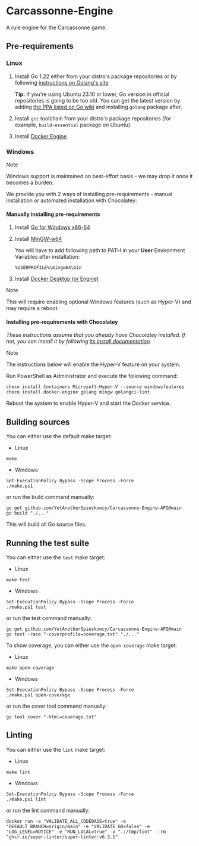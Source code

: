 # Carcassonne-Engine

A rule engine for the Carcassonne game.

## Pre-requirements

### Linux

1. Install Go 1.22 either from your distro's package repositories or by following [instructions on Golang's site](https://go.dev/doc/install)

   **Tip:** If you're using Ubuntu 23.10 or lower, Go version in official repositories is going to be too old.
   You can get the latest version by adding [the PPA listed on Go wiki](https://go.dev/wiki/Ubuntu) and installing `golang` package after.
2. Install `gcc` toolchain from your distro's package repositories (for example, `build-essential` package on Ubuntu).
3. Install [Docker Engine](https://docs.docker.com/engine/install/).

### Windows

> [!NOTE]
> Windows support is maintained on best-effort basis - we may drop it once it becomes a burden.

We provide you with 2 ways of installing pre-requirements - manual installation or automated installation with Chocolatey:

#### Manually installing pre-requirements

1. Install [Go for Windows x86-64](https://go.dev/dl/)
2. Install [MinGW-w64](https://github.com/niXman/mingw-builds-binaries)

   You will have to add following path to PATH in your **User** Environment Variables after installation:
   ```console
   %USERPROFILE%\mingw64\bin
   ```
3. Install [Docker Desktop (or Engine)](https://docs.docker.com/desktop/install/windows-install/)

> [!NOTE]
> This will require enabling optional Windows features (such as Hyper-V) and may require a reboot.

#### Installing pre-requirements with Chocolatey

*These instructions assume that you already have Chocolatey installed. If not, you can install it by following [its install documentation](https://chocolatey.org/install).*

> [!NOTE]
> The instructions below will enable the Hyper-V feature on your system.

Run PowerShell as Administrator and execute the following command:
```console
choco install Containers Microsoft-Hyper-V --source windowsfeatures
choco install docker-engine golang mingw golangci-lint
```

Reboot the system to enable Hyper-V and start the Docker service.

## Building sources

You can either use the default make target:
- Linux
```console
make
```
- Windows
```console
Set-ExecutionPolicy Bypass -Scope Process -Force
./make.ps1
```
or run the build command manually:
```console
go get github.com/YetAnotherSpieskowcy/Carcassonne-Engine-API@main
go build "./..."
```

This will build all Go source files.

## Running the test suite

You can either use the `test` make target:
- Linux
```console
make test
```
- Windows
```console
Set-ExecutionPolicy Bypass -Scope Process -Force
./make.ps1 test
```
or run the test command manually:
```console
go get github.com/YetAnotherSpieskowcy/Carcassonne-Engine-API@main
go test -race "-coverprofile=coverage.txt" "./..."
```

To show coverage, you can either use the `open-coverage` make target:
- Linux
```console
make open-coverage
```
- Windows
```console
Set-ExecutionPolicy Bypass -Scope Process -Force
./make.ps1 open-coverage
```
or run the cover tool command manually:
```console
go tool cover "-html=coverage.txt"
```

## Linting

You can either use the `lint` make target:
- Linux
```console
make lint
```
- Windows
```console
Set-ExecutionPolicy Bypass -Scope Process -Force
./make.ps1 lint
```
or run the lint command manually:
```console
docker run -e "VALIDATE_ALL_CODEBASE=true" -e "DEFAULT_BRANCH=origin/main" -e "VALIDATE_GO=false" -e "LOG_LEVEL=NOTICE" -e "RUN_LOCAL=true" -v ".:/tmp/lint" --rm "ghcr.io/super-linter/super-linter:v6.3.1"
```
